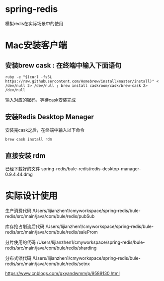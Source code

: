 # spring-redis
模拟redis在实际场景中的使用




# Mac安装客户端
## 安装brew cask : 在终端中输入下面语句

```shell
ruby -e "$(curl -fsSL https://raw.githubusercontent.com/Homebrew/install/master/install)" < /dev/null 2> /dev/null ; brew install caskroom/cask/brew-cask 2> /dev/null
```
输入对应的密码，等待cask安装完成

## 安装Redis Desktop Manager
安装完cask之后，在终端中输入以下命令
```
brew cask install rdm
```     

## 直接安装 rdm
已经下载好的文件 
spring-redis/bule-redis/redis-desktop-manager-0.9.4.44.dmg


# 实际设计使用
生产消费代码
/Users/lijianzhen1/cmyworkspace/spring-redis/bule-redis/src/main/java/com/bule/redis/pubSub

库存抢占削流后代码
/Users/lijianzhen1/cmyworkspace/spring-redis/bule-redis/src/main/java/com/bule/redis/saleProm

分片使用的代码
/Users/lijianzhen1/cmyworkspace/spring-redis/bule-redis/src/main/java/com/bule/redis/sharding

分布式锁代码
/Users/lijianzhen1/cmyworkspace/spring-redis/bule-redis/src/main/java/com/bule/redis/setnx


https://www.cnblogs.com/gxyandwmm/p/9589130.html
